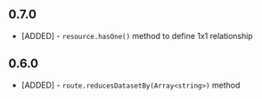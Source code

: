 ## 0.7.0

* [ADDED] - `resource.hasOne()` method to define 1x1 relationship

## 0.6.0

* [ADDED] - `route.reducesDatasetBy(Array<string>)` method
